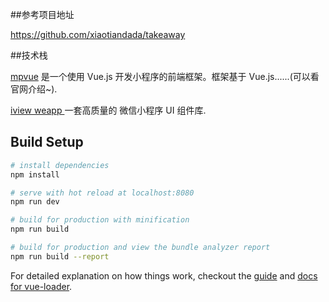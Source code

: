 ##参考项目地址

https://github.com/xiaotiandada/takeaway

##技术栈

[mpvue](http://mpvue.com/) 是一个使用 Vue.js 开发小程序的前端框架。框架基于 Vue.js......(可以看官网介绍~).

[iview weapp ](https://weapp.iviewui.com/) 一套高质量的
微信小程序 UI 组件库.

## Build Setup

``` bash
# install dependencies
npm install

# serve with hot reload at localhost:8080
npm run dev

# build for production with minification
npm run build

# build for production and view the bundle analyzer report
npm run build --report
```

For detailed explanation on how things work, checkout the [guide](http://vuejs-templates.github.io/webpack/) and [docs for vue-loader](http://vuejs.github.io/vue-loader).
